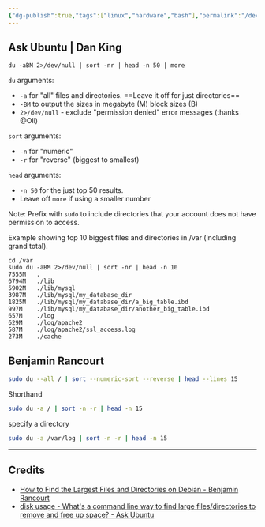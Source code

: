 ```yaml
---
{"dg-publish":true,"tags":["linux","hardware","bash"],"permalink":"/developer/linux/linux-fix-storage-issues-by-finding-large-files-and-directories/","dgPassFrontmatter":true}
---
```


## Ask Ubuntu | Dan King
```
du -aBM 2>/dev/null | sort -nr | head -n 50 | more
```

`du` arguments:

- `-a` for "all" files and directories. ==Leave it off for just directories==
- `-BM` to output the sizes in megabyte (M) block sizes (B)
- `2>/dev/null` - exclude "permission denied" error messages (thanks @Oli)

`sort` arguments:

- `-n` for "numeric"
- `-r` for "reverse" (biggest to smallest)

`head` arguments:

- `-n 50` for the just top 50 results.
- Leave off `more` if using a smaller number

Note: Prefix with `sudo` to include directories that your account does not have permission to access.

Example showing top 10 biggest files and directories in /var (including grand total).

```
cd /var
sudo du -aBM 2>/dev/null | sort -nr | head -n 10
7555M   .
6794M   ./lib
5902M   ./lib/mysql
3987M   ./lib/mysql/my_database_dir
1825M   ./lib/mysql/my_database_dir/a_big_table.ibd
997M    ./lib/mysql/my_database_dir/another_big_table.ibd
657M    ./log
629M    ./log/apache2
587M    ./log/apache2/ssl_access.log
273M    ./cache
```

## Benjamin Rancourt
```bash
sudo du --all / | sort --numeric-sort --reverse | head --lines 15
```

Shorthand
```bash
sudo du -a / | sort -n -r | head -n 15
```

specify a directory
```bash
sudo du -a /var/log | sort -n -r | head -n 15
```

---
## Credits
- [How to Find the Largest Files and Directories on Debian - Benjamin Rancourt](https://www.benjaminrancourt.ca/largest-files-directories/#:~:text=To%20uncover%20the%20largest%20files%20and%20directories%20eating,%7C%20sort%20-n%20-r%20%7C%20head%20-n%2015)
- [disk usage - What's a command line way to find large files/directories to remove and free up space? - Ask Ubuntu](https://askubuntu.com/questions/36111/whats-a-command-line-way-to-find-large-files-directories-to-remove-and-free-up)
